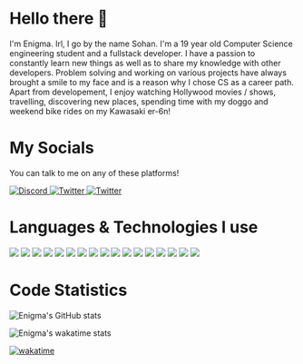 # Hello there 👋

I'm Enigma. Irl, I go by the name Sohan. I'm a 19 year old Computer Science engineering student and a fullstack developer. I have a passion to constantly learn new things as well as to share my knowledge with other developers. Problem solving and working on various projects have always brought a smile to my face and is a reason why I chose CS as a career path.
Apart from developement, I enjoy watching Hollywood movies / shows, travelling, discovering new places, spending time with my doggo and weekend bike rides on my Kawasaki er-6n!

# My Socials

You can talk to me on any of these platforms!

<p align="left">
  <a href="https://discord.com/users/620226249448488981" target="_blank">
    <img src="https://img.shields.io/badge/-Discord-brightgreen?style=for-the-badge&logo=Discord&logoColor=ffffff&color=7289DA" alt="Discord">
  </a>

  <a href="https://twitter.com/enigma0884" target="_blank">
    <img src="https://img.shields.io/badge/-Twitter-brightgreen?style=for-the-badge&logo=Twitter&logoColor=ffffff&color=1DA1F2" alt="Twitter">
  </a>

   <a href="https://steamcommunity.com/profiles/76561198986231280/" target="_blank">
    <img src="https://img.shields.io/badge/-Steam-brightgreen?style=for-the-badge&logo=Steam&logoColor=ffffff&color=13477A" alt="Twitter">
  </a>
</p>

# Languages & Technologies I use

<p align="left">
  <img src="https://img.shields.io/badge/-JavaScript-brightgreen?style=for-the-badge&logo=JavaScript&logoColor=000000&color=F7DF1E">
  <img src="https://img.shields.io/badge/-TypeScript-brightgreen?style=for-the-badge&logo=TypeScript&logoColor=ffffff&color=3178C6">
  <img src="https://img.shields.io/badge/-HTML-brightgreen?style=for-the-badge&logo=HTML5&logoColor=ffffff&color=E34F26">
  <img src="https://img.shields.io/badge/-CSS-brightgreen?style=for-the-badge&logo=CSS3&logoColor=ffffff&color=1572B6">
  <img src="https://img.shields.io/badge/-C-brightgreen?style=for-the-badge&logo=C&logoColor=ffffff&color=A8B9CC">
  <img src="https://img.shields.io/badge/-Go-brightgreen?style=for-the-badge&logo=Go&logoColor=ffffff&color=#00ADD8">
  <img src="https://img.shields.io/badge/-Java-brightgreen?style=for-the-badge&logo=Java&logoColor=ffffff&color=007396">
  <img src="https://img.shields.io/badge/-Python-brightgreen?style=for-the-badge&logo=Python&logoColor=ffffff&color=3776AB">
  <img src="https://img.shields.io/badge/-Node%20JS-brightgreen?style=for-the-badge&logo=Node.js&logoColor=ffffff&color=339933">
  <img src="https://img.shields.io/badge/-Express%20JS-brightgreen?style=for-the-badge&logo=Express&logoColor=ffffff&color=000000">
  <img src="https://img.shields.io/badge/-React%20JS-brightgreen?style=for-the-badge&logo=React&logoColor=000000&color=61DAFB">
  <img src="https://img.shields.io/badge/-VS%20Code-brightgreen?style=for-the-badge&logo=Visual%20Studio%20Code&logoColor=ffffff&color=007ACC">
  <img src="https://img.shields.io/badge/-Git-brightgreen?style=for-the-badge&logo=Git&logoColor=000000&color=F05032">
  <img src="https://img.shields.io/badge/-GitHub-brightgreen?style=for-the-badge&logo=GitHub&logoColor=ffffff&color=181717">
  <img src="https://img.shields.io/badge/-MongoDB-brightgreen?style=for-the-badge&logo=MongoDB&logoColor=ffffff&color=47A248">
  <img src="https://img.shields.io/badge/-Redis-brightgreen?style=for-the-badge&logo=Redis&logoColor=ffffff&color=DC382D">
  <img src="https://img.shields.io/badge/-NGINX-brightgreen?style=for-the-badge&logo=NGINX&logoColor=ffffff&color=009639">
</p>

# Code Statistics

![Enigma's GitHub stats](https://github-readme-stats.vercel.app/api?username=enigma0884&count_private=true&show_icons=true&theme=radical&include_all_commits=true)

![Enigma's wakatime stats](https://github-readme-stats.vercel.app/api/wakatime?username=enigma0884&theme=radical&custom_title=Enigma%27s+Wakatime+Stats&layout=compact)

[![wakatime](https://wakatime.com/badge/user/b5a8a03a-b5e2-4f31-b598-a3d5a0feef3e.svg)](https://wakatime.com/@b5a8a03a-b5e2-4f31-b598-a3d5a0feef3e)

